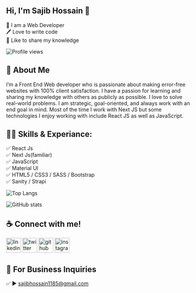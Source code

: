## Hi, I'm Sajib Hossain 👋

<p>
👑 I am a Web Developer <br> 
🖊️ Love to write code <br> 
🎤 Like to share my knowledge </p>

![Profile views](https://gpvc.arturio.dev/sajibhn)

## 🚀 About Me

I’m a Front End Web developer who is passionate about making error-free websites with 100% client satisfaction.
I have a passion for learning and sharing my knowledge with others as publicly as possible.
I love to solve real-world problems. I am strategic, goal-oriented, and always work with an end goal in mind.
Most of the time I work with Next JS but some technologies I enjoy working with include React JS as well as JavaScript.

## 👨‍💻 Skills & Experiance:

✅ React Js <br>
✅ Next Js(familiar) <br>
✅ JavaScript <br>
✅ Material UI <br>
✅ HTML5 / CSS3 / SASS / Bootstrap <br>
✅ Sanity / Strapi <br>

![Top Langs](https://github-readme-stats.vercel.app/api/top-langs/?username=sajibhn&layout=compact)

![GitHub stats](https://github-readme-stats.vercel.app/api?username=sajibhn&show_icons=true)

## ☕ Connect with me!

[<img src='https://camo.githubusercontent.com/a80d00f23720d0bc9f55481cfcd77ab79e141606829cf16ec43f8cacc7741e46/68747470733a2f2f696d672e736869656c64732e696f2f62616467652f4c696e6b6564496e2d3030373742353f7374796c653d666f722d7468652d6261646765266c6f676f3d6c696e6b6564696e266c6f676f436f6c6f723d7768697465' alt='linkedin' height='40'>](https://www.linkedin.com/in/sajibhn/)
[<img src='https://camo.githubusercontent.com/5d03c86f6a75f7cbe80d135d9162fbf6dc46a31253cf30a8e9bb8279b4d574d3/68747470733a2f2f696d672e736869656c64732e696f2f62616467652f547769747465722d3144413146323f7374796c653d666f722d7468652d6261646765266c6f676f3d74776974746572266c6f676f436f6c6f723d7768697465' alt='twitter' height='40'>](https://twitter.com/sajib_hsn)
[<img src='https://camo.githubusercontent.com/bd2bd127c104ba5c98bb12c70801b075aee1f040009089510f69554300e7ff41/68747470733a2f2f696d672e736869656c64732e696f2f62616467652f4769742d4630353033323f7374796c653d666f722d7468652d6261646765266c6f676f3d676974266c6f676f436f6c6f723d7768697465' alt='github' height='40'>](https://github.com/sajibhn)
[<img src='https://camo.githubusercontent.com/b3d4671768bd0f9b6c8f410a25a96e0c5a4d135208d8910461e986f97e7985ab/68747470733a2f2f696d672e736869656c64732e696f2f62616467652f496e7374616772616d2d4534343035463f7374796c653d666f722d7468652d6261646765266c6f676f3d696e7374616772616d266c6f676f436f6c6f723d7768697465' alt='instagram' height='40'>](https://www.instagram.com/codewithsaj/)

## 📧 For Business Inquiries

✅ ► sajibhossain1185@gmail.com
